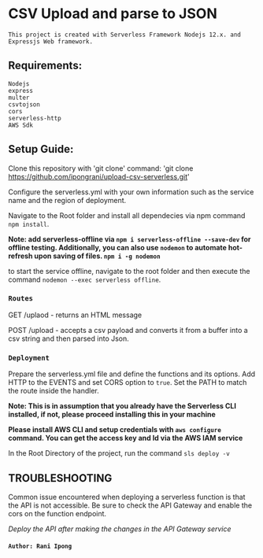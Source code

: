 # CSV Upload and parse to JSON

`This project is created with Serverless Framework Nodejs 12.x. and Expressjs Web framework.`

## Requirements:
    Nodejs
    express
    multer
    csvtojson
    cors
    serverless-http
    AWS Sdk


## Setup Guide:

Clone this repository with 'git clone' command: 'git clone https://github.com/ipongrani/upload-csv-serverless.git'

Configure the serverless.yml with your own information such as the service name and the region of deployment.

Navigate to the Root folder and install all dependecies via npm command `npm install`.

**Note: add serverless-offline via `npm i serverless-offline --save-dev` for offline testing. Additionally, you can also use `nodemon` to automate hot-refresh upon saving of files. `npm i -g nodemon`**

to start the service offline, navigate to the root folder and then execute the command `nodemon --exec serverless offline`.

### `Routes`

GET /uplaod - returns an HTML message

POST /upload - accepts a csv payload and converts it from a buffer into a csv string and then parsed into Json.



### `Deployment`

Prepare the serverless.yml file and define the functions and its options. Add HTTP to the EVENTS and set CORS option to `true`. Set the PATH to match the route inside the handler.

**Note: This is in assumption that you already have the Serverless CLI installed, if not, please proceed installing this in your machine**

**Please install AWS CLI and setup credentials with `aws configure` command. You can get the access key and Id via the AWS IAM service**

In the Root Directory of the project, run the command `sls deploy -v`

## TROUBLESHOOTING

Common issue encountered when deploying a serverless function is that the API is not accessible. Be sure to check the API Gateway and enable the cors on the function endpoint. 

*Deploy the API after making the changes in the API Gateway service* 


#### `Author: Rani Ipong`
